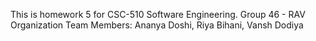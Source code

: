 This is homework 5 for CSC-510 Software Engineering.
Group 46 - RAV Organization
Team Members: Ananya Doshi, Riya Bihani, Vansh Dodiya
